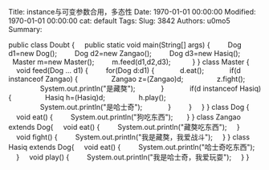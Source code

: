 Title: instance与可变参数合用，多态性
Date: 1970-01-01 00:00:00
Modified: 1970-01-01 00:00:00
cat: default
Tags: 
Slug: 3842
Authors: u0mo5 
Summary: 

public class Doubt {
    public static void main(String[] args) {
        Dog d1=new Dog();
        Dog d2=new Zangao();
        Dog d3=new Hasiq();
        Master m=new Master();
        m.feed(d1,d2,d3);
 
 
 
    }
}
class Master {
    void feed(Dog ... d1) {
        for(Dog d:d1) {
            d.eat();
            if(d instanceof Zangao) {
                Zangao z=(Zangao)d;
                z.fight();
                System.out.println("是藏獒");
            }
            if(d instanceof Hasiq) {
                Hasiq h=(Hasiq)d;
                h.play();
                System.out.println("是哈士奇");
            }
        }
    }
}
class Dog {
    void eat() {
        System.out.println("狗吃东西");
 
    }
}
class Zangao extends Dog{
    void eat() {
        System.out.println("藏獒吃东西");
    }
    void fight() {
        System.out.println("我是藏獒，我爱战斗");
    }
}
class Hasiq extends Dog{
    void eat() {
        System.out.println("哈士奇吃东西");
    }
    void play() {
        System.out.println("我是哈士奇，我爱玩耍");
    }
}
